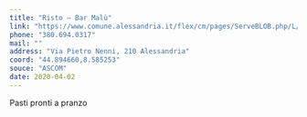 ```yaml
---
title: "Risto – Bar Malù"
link: "https://www.comune.alessandria.it/flex/cm/pages/ServeBLOB.php/L/IT/IDPagina/2069"
phone: "380.694.0317"
mail: ""
address: "Via Pietro Nenni, 210 Alessandria"
coord: "44.894660,8.585253"
souce: "ASCOM"
date: 2020-04-02
---
```


Pasti pronti a pranzo
